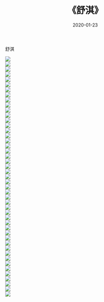 ﻿---
layout: post
title:  《舒淇》
date:   2020-01-23
img: http://img.660000.xyz/Sharelink/壁纸/明星魅力/华人明星/舒淇/000.jpg
categories: [美女, 清纯, 唯美]
---

舒淇

 ![](http://img.660000.xyz/Sharelink/壁纸/明星魅力/华人明星/舒淇/001.jpg) <br>![](http://img.660000.xyz/Sharelink/壁纸/明星魅力/华人明星/舒淇/002.jpg) <br>![](http://img.660000.xyz/Sharelink/壁纸/明星魅力/华人明星/舒淇/003.jpg) <br>![](http://img.660000.xyz/Sharelink/壁纸/明星魅力/华人明星/舒淇/004.jpg) <br>![](http://img.660000.xyz/Sharelink/壁纸/明星魅力/华人明星/舒淇/005.jpg) <br>![](http://img.660000.xyz/Sharelink/壁纸/明星魅力/华人明星/舒淇/006.jpg) <br>![](http://img.660000.xyz/Sharelink/壁纸/明星魅力/华人明星/舒淇/007.jpg) <br>![](http://img.660000.xyz/Sharelink/壁纸/明星魅力/华人明星/舒淇/008.jpg) <br>![](http://img.660000.xyz/Sharelink/壁纸/明星魅力/华人明星/舒淇/009.jpg) <br>![](http://img.660000.xyz/Sharelink/壁纸/明星魅力/华人明星/舒淇/010.jpg) <br>![](http://img.660000.xyz/Sharelink/壁纸/明星魅力/华人明星/舒淇/011.jpg) <br>![](http://img.660000.xyz/Sharelink/壁纸/明星魅力/华人明星/舒淇/012.jpg) <br>![](http://img.660000.xyz/Sharelink/壁纸/明星魅力/华人明星/舒淇/013.jpg) <br>![](http://img.660000.xyz/Sharelink/壁纸/明星魅力/华人明星/舒淇/014.jpg) <br>![](http://img.660000.xyz/Sharelink/壁纸/明星魅力/华人明星/舒淇/015.jpg) <br>![](http://img.660000.xyz/Sharelink/壁纸/明星魅力/华人明星/舒淇/016.jpg) <br>![](http://img.660000.xyz/Sharelink/壁纸/明星魅力/华人明星/舒淇/017.jpg) <br>![](http://img.660000.xyz/Sharelink/壁纸/明星魅力/华人明星/舒淇/018.jpg) <br>![](http://img.660000.xyz/Sharelink/壁纸/明星魅力/华人明星/舒淇/019.jpg) <br>![](http://img.660000.xyz/Sharelink/壁纸/明星魅力/华人明星/舒淇/020.jpg) <br>![](http://img.660000.xyz/Sharelink/壁纸/明星魅力/华人明星/舒淇/021.jpg) <br>![](http://img.660000.xyz/Sharelink/壁纸/明星魅力/华人明星/舒淇/022.jpg) <br>![](http://img.660000.xyz/Sharelink/壁纸/明星魅力/华人明星/舒淇/023.jpg) <br>![](http://img.660000.xyz/Sharelink/壁纸/明星魅力/华人明星/舒淇/024.jpg) <br>![](http://img.660000.xyz/Sharelink/壁纸/明星魅力/华人明星/舒淇/025.jpg) <br>![](http://img.660000.xyz/Sharelink/壁纸/明星魅力/华人明星/舒淇/026.jpg) <br>![](http://img.660000.xyz/Sharelink/壁纸/明星魅力/华人明星/舒淇/027.jpg) <br>![](http://img.660000.xyz/Sharelink/壁纸/明星魅力/华人明星/舒淇/028.jpg) <br>![](http://img.660000.xyz/Sharelink/壁纸/明星魅力/华人明星/舒淇/029.jpg) <br>![](http://img.660000.xyz/Sharelink/壁纸/明星魅力/华人明星/舒淇/030.jpg) <br>![](http://img.660000.xyz/Sharelink/壁纸/明星魅力/华人明星/舒淇/031.jpg) <br>![](http://img.660000.xyz/Sharelink/壁纸/明星魅力/华人明星/舒淇/032.jpg) <br>![](http://img.660000.xyz/Sharelink/壁纸/明星魅力/华人明星/舒淇/033.jpg) <br>![](http://img.660000.xyz/Sharelink/壁纸/明星魅力/华人明星/舒淇/034.jpg) <br>![](http://img.660000.xyz/Sharelink/壁纸/明星魅力/华人明星/舒淇/035.jpg) <br>![](http://img.660000.xyz/Sharelink/壁纸/明星魅力/华人明星/舒淇/036.jpg) <br>![](http://img.660000.xyz/Sharelink/壁纸/明星魅力/华人明星/舒淇/037.jpg) <br>![](http://img.660000.xyz/Sharelink/壁纸/明星魅力/华人明星/舒淇/038.jpg) <br>![](http://img.660000.xyz/Sharelink/壁纸/明星魅力/华人明星/舒淇/039.jpg) <br>![](http://img.660000.xyz/Sharelink/壁纸/明星魅力/华人明星/舒淇/040.jpg) <br>![](http://img.660000.xyz/Sharelink/壁纸/明星魅力/华人明星/舒淇/041.jpg) <br>![](http://img.660000.xyz/Sharelink/壁纸/明星魅力/华人明星/舒淇/042.jpg) <br>![](http://img.660000.xyz/Sharelink/壁纸/明星魅力/华人明星/舒淇/043.jpg) <br>![](http://img.660000.xyz/Sharelink/壁纸/明星魅力/华人明星/舒淇/044.jpg) <br>![](http://img.660000.xyz/Sharelink/壁纸/明星魅力/华人明星/舒淇/045.jpg) <br>![](http://img.660000.xyz/Sharelink/壁纸/明星魅力/华人明星/舒淇/046.jpg) <br>![](http://img.660000.xyz/Sharelink/壁纸/明星魅力/华人明星/舒淇/047.jpg) <br>